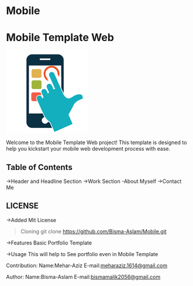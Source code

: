 # Mobile


# Mobile Template Web

![Project Logo](./logo.png)

Welcome to the Mobile Template Web project! This template is designed to help you kickstart your mobile web development process with ease.


## Table of Contents

->Header and Headline Section
->Work Section
      -About Myself
->Contact Me 


## LICENSE
->Added Mit License



   >Cloning
   git clone https://github.com/Bisma-Aslam/Mobile.git



   ->Features
Basic Portfolio Template


->Usage
This will help to See portfolio even in Mobile Template 

Contribution:
Name:Mehar-Aziz
E-mail:meharaziz.1614@gmail.com

Author:
Name:Bisma-Aslam
E-mail:bismamalik2056@gmail.com


